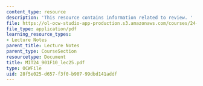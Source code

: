 ```yaml
---
content_type: resource
description: 'This resource contains information related to review. '
file: https://ol-ocw-studio-app-production.s3.amazonaws.com/courses/24-901-language-and-its-structure-i-phonology-fall-2010/28f5e025d657f3f0b90799dbd141addf_MIT24_901F10_lec25.pdf
file_type: application/pdf
learning_resource_types:
- Lecture Notes
parent_title: Lecture Notes
parent_type: CourseSection
resourcetype: Document
title: MIT24_901F10_lec25.pdf
type: OCWFile
uid: 28f5e025-d657-f3f0-b907-99dbd141addf
---
```

